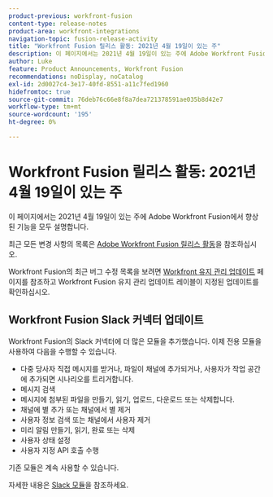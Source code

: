 ```yaml
---
product-previous: workfront-fusion
content-type: release-notes
product-area: workfront-integrations
navigation-topic: fusion-release-activity
title: "Workfront Fusion 릴리스 활동: 2021년 4월 19일이 있는 주"
description: 이 페이지에서는 2021년 4월 19일이 있는 주에 Adobe Workfront Fusion에서 향상된 기능을 모두 설명합니다.
author: Luke
feature: Product Announcements, Workfront Fusion
recommendations: noDisplay, noCatalog
exl-id: 2d0027c4-3e17-40fd-8551-a11c7fed1960
hidefromtoc: true
source-git-commit: 76deb76c66e8f8a7dea721378591ae035b8d42e7
workflow-type: tm+mt
source-wordcount: '195'
ht-degree: 0%

---
```


# Workfront Fusion 릴리스 활동: 2021년 4월 19일이 있는 주

이 페이지에서는 2021년 4월 19일이 있는 주에 Adobe Workfront Fusion에서 향상된 기능을 모두 설명합니다.

최근 모든 변경 사항의 목록은 [Adobe Workfront Fusion 릴리스 활동](../../../product-announcements/product-releases/fusion-release-activity/fusion-release-activity.md)을 참조하십시오.

Workfront Fusion의 최근 버그 수정 목록을 보려면 [Workfront 유지 관리 업데이트](https://experienceleague.adobe.com/docs/workfront-known-issues/releases/current-updates.html) 페이지를 참조하고 Workfront Fusion 유지 관리 업데이트 레이블이 지정된 업데이트를 확인하십시오.

## Workfront Fusion Slack 커넥터 업데이트

Workfront Fusion의 Slack 커넥터에 더 많은 모듈을 추가했습니다. 이제 전용 모듈을 사용하여 다음을 수행할 수 있습니다.

* 다중 당사자 직접 메시지를 받거나, 파일이 채널에 추가되거나, 사용자가 작업 공간에 추가되면 시나리오를 트리거합니다.
* 메시지 검색
* 메시지에 첨부된 파일을 만들기, 읽기, 업로드, 다운로드 또는 삭제합니다.
* 채널에 별 추가 또는 채널에서 별 제거
* 사용자 정보 검색 또는 채널에서 사용자 제거
* 미리 알림 만들기, 읽기, 완료 또는 삭제
* 사용자 상태 설정
* 사용자 지정 API 호출 수행

기존 모듈은 계속 사용할 수 있습니다.

자세한 내용은 [Slack 모듈](../../../workfront-fusion/apps-and-their-modules/slack-modules.md)을 참조하세요.
